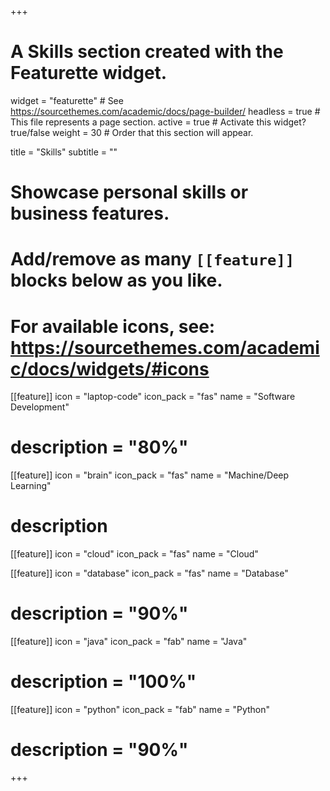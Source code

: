 +++
# A Skills section created with the Featurette widget.
widget = "featurette"  # See https://sourcethemes.com/academic/docs/page-builder/
headless = true  # This file represents a page section.
active = true  # Activate this widget? true/false
weight = 30  # Order that this section will appear.

title = "Skills"
subtitle = ""

# Showcase personal skills or business features.
# 
# Add/remove as many `[[feature]]` blocks below as you like.
# 
# For available icons, see: https://sourcethemes.com/academic/docs/widgets/#icons

[[feature]]
  icon = "laptop-code"
  icon_pack = "fas"
  name = "Software Development"
  # description = "80%"

[[feature]]
  icon = "brain"
  icon_pack = "fas"
  name = "Machine/Deep Learning"
  # description

[[feature]]
icon = "cloud"
icon_pack = "fas"
name = "Cloud"

[[feature]]
  icon = "database"
  icon_pack = "fas"
  name = "Database"
  # description = "90%"

[[feature]]
  icon = "java"
  icon_pack = "fab"
  name = "Java"
  # description = "100%"  

[[feature]]
  icon = "python"
  icon_pack = "fab"
  name = "Python"
  # description = "90%"

+++
